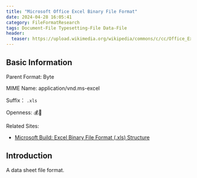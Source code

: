 ```yaml
---
title: "Microsoft Office Excel Binary File Format"
date: 2024-04-28 16:05:41
category: FileFormatResearch
tags: Document-File Typesetting-File Data-File
header:
  teaser: https://upload.wikimedia.org/wikipedia/commons/c/cc/Office_Excel_2007_logo.svg
---
```


## Basic Information

Parent Format: Byte

MIME Name:  application/vnd.ms-excel

Suffix： `.xls`

Openness: 💰📖

Related Sites:

* [Microsoft Build: Excel Binary File Format (.xls) Structure](https://learn.microsoft.com/en-us/openspecs/office_file_formats/ms-xls/cd03cb5f-ca02-4934-a391-bb674cb8aa06)

## Introduction

A data sheet file format.
